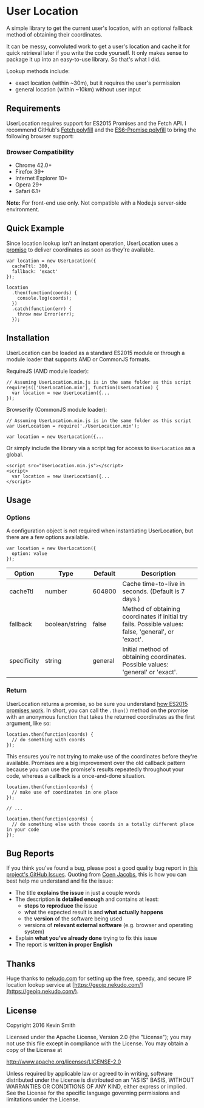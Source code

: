 # User Location

A simple library to get the current user's location, with an optional fallback method of obtaining their coordinates.

It can be messy, convoluted work to get a user's location and cache it for quick retrieval later if you write the code yourself. It only makes sense to package it up into an easy-to-use library. So that's what I did.

Lookup methods include:
- exact location (within ~30m), but it requires the user's permission
- general location (within ~10km) without user input

## Requirements

UserLocation requires support for ES2015 Promises and the Fetch API. I recommend GitHub's [Fetch polyfill](https://github.com/github/fetch) and the [ES6-Promise polyfill](https://github.com/stefanpenner/es6-promise) to bring the following browser support:

### Browser Compatibility

- Chrome 42.0+
- Firefox 39+
- Internet Explorer 10+
- Opera 29+
- Safari 6.1+

**Note:** For front-end use only. Not compatible with a Node.js server-side environment.

## Quick Example

Since location lookup isn't an instant operation, UserLocation uses a [promise](https://developer.mozilla.org/en-US/docs/Web/JavaScript/Reference/Global_Objects/Promise) to deliver coordinates as soon as they're available.

```
var location = new UserLocation({
  cacheTtl: 300,
  fallback: 'exact'
});

location
  .then(function(coords) {
    console.log(coords);
  })
  .catch(function(err) {
    throw new Error(err);
  });
```

## Installation

UserLocation can be loaded as a standard ES2015 module or through a module loader that supports AMD or CommonJS formats.

RequireJS (AMD module loader):

```
// Assuming UserLocation.min.js is in the same folder as this script
requirejs(['UserLocation.min'], function(UserLocation) {
  var location = new UserLocation({...
});
```

Browserify (CommonJS module loader):

```
// Assuming UserLocation.min.js is in the same folder as this script
var UserLocation = require('./UserLocation.min');

var location = new UserLocation({...
```

Or simply include the library via a script tag for access to `UserLocation` as a global.

```
<script src="UserLocation.min.js"></script>
<script>
  var location = new UserLocation({...
</script>
```

## Usage

### Options

A configuration object is not required when instantiating UserLocation, but there are a few options available.

```
var location = new UserLocation({
  option: value
});
```

| Option | Type | Default | Description |
|-------------|----------------|---------|------------------------------------------------------------------------------------------------------|
| cacheTtl | number | 604800 | Cache time-to-live in seconds. (Default is 7 days.) |
| fallback | boolean/string | false | Method of obtaining coordinates if initial try fails. Possible values: false, 'general', or 'exact'. |
| specificity | string | general | Initial method of obtaining coordinates. Possible values: 'general' or 'exact'. |                    |

### Return

UserLocation returns a promise, so be sure you understand [how ES2015 promises work](https://developer.mozilla.org/en-US/docs/Web/JavaScript/Reference/Global_Objects/Promise). In short, you can call the `.then()` method on the promise with an anonymous function that takes the returned coordinates as the first argument, like so:

```
location.then(function(coords) {
  // do something with coords
});
```

This ensures you're not trying to make use of the coordinates before they're available. Promises are a big improvement over the old callback pattern because you can use the promise's results repeatedly throughout your code, whereas a callback is a once-and-done situation.

```
location.then(function(coords) {
  // make use of coordinates in one place
});

// ...

location.then(function(coords) {
  // do something else with those coords in a totally different place in your code
});
```

## Bug Reports

If you think you've found a bug, please post a good quality bug report in [this project's GitHub Issues](https://github.com/kevinsmith/user-location/issues). Quoting from [Coen Jacobs](https://coenjacobs.me/2013/12/06/effective-bug-reports-on-github/), this is how you can best help me understand and fix the issue:

- The title **explains the issue** in just a couple words
- The description **is detailed enough** and contains at least:
  - **steps to reproduce** the issue
  - what the expected result is and **what actually happens**
  - the **version** of the software being used
  - versions of **relevant external software** (e.g. browser and operating system)
- Explain **what you’ve already done** trying to fix this issue
- The report is **written in proper English**

## Thanks

Huge thanks to [nekudo.com](https://nekudo.com) for setting up the free, speedy, and secure IP location lookup service at [https://geoip.nekudo.com/](https://geoip.nekudo.com/).

## License

Copyright 2016 Kevin Smith

Licensed under the Apache License, Version 2.0 (the "License");
you may not use this file except in compliance with the License.
You may obtain a copy of the License at

  http://www.apache.org/licenses/LICENSE-2.0

Unless required by applicable law or agreed to in writing, software
distributed under the License is distributed on an "AS IS" BASIS,
WITHOUT WARRANTIES OR CONDITIONS OF ANY KIND, either express or implied.
See the License for the specific language governing permissions and
limitations under the License.
